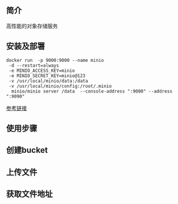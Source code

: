 ## 简介

高性能的对象存储服务

## 安装及部署

```
docker run  -p 9000:9000 --name minio
 -d --restart=always
 -e MINIO_ACCESS_KEY=minio
 -e MINIO_SECRET_KEY=minio@123
 -v /usr/local/minio/data:/data
 -v /usr/local/minio/config:/root/.minio
  minio/minio server /data  --console-address ":9000" --address ":9090" 
```

[参考链接](https://juejin.cn/post/6988340287559073799)

## 使用步骤

## 创建bucket

## 上传文件

## 获取文件地址
